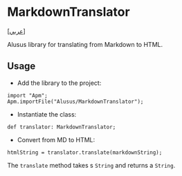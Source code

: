 # MarkdownTranslator
[[عربي]](readme.ar.md)

Alusus library for translating from Markdown to HTML.

## Usage

* Add the library to the project:

```
import "Apm";
Apm.importFile("Alusus/MarkdownTranslator");
```

* Instantiate the class:

```
def translator: MarkdownTranslator;
```

* Convert from MD to HTML:

```
htmlString = translator.translate(markdownString);
```

The `translate` method takes s `String` and returns a `String`.

